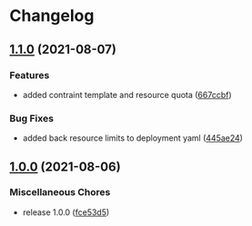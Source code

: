 # Changelog

## [1.1.0](https://www.github.com/rajesh-nitc/gcp-foundation/compare/v1.0.0...v1.1.0) (2021-08-07)


### Features

* added contraint template and resource quota ([667ccbf](https://www.github.com/rajesh-nitc/gcp-foundation/commit/667ccbff9980f4c8f94f770d7d41653c958f3622))


### Bug Fixes

* added back resource limits to deployment yaml ([445ae24](https://www.github.com/rajesh-nitc/gcp-foundation/commit/445ae2412c3f615d89d1b46b0b395951083f0c1e))

## [1.0.0](https://www.github.com/rajesh-nitc/gcp-foundation/compare/v1.0.0...v1.0.0) (2021-08-06)


### Miscellaneous Chores

* release 1.0.0 ([fce53d5](https://www.github.com/rajesh-nitc/gcp-foundation/commit/fce53d5cc6a61c906116924e66231955789d710b))
